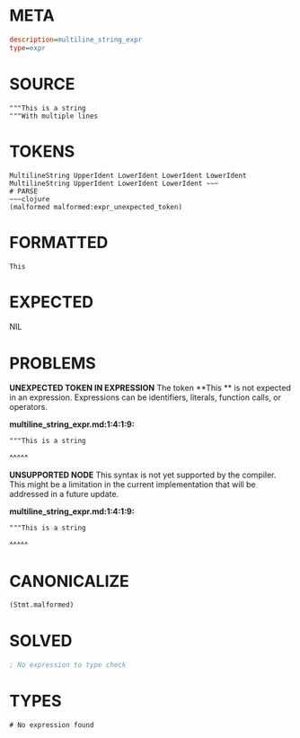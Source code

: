 # META
~~~ini
description=multiline_string_expr
type=expr
~~~
# SOURCE
~~~roc
"""This is a string
"""With multiple lines
~~~
# TOKENS
~~~text
MultilineString UpperIdent LowerIdent LowerIdent LowerIdent MultilineString UpperIdent LowerIdent LowerIdent ~~~
# PARSE
~~~clojure
(malformed malformed:expr_unexpected_token)
~~~
# FORMATTED
~~~roc
This 
~~~
# EXPECTED
NIL
# PROBLEMS
**UNEXPECTED TOKEN IN EXPRESSION**
The token **This ** is not expected in an expression.
Expressions can be identifiers, literals, function calls, or operators.

**multiline_string_expr.md:1:4:1:9:**
```roc
"""This is a string
```
   ^^^^^


**UNSUPPORTED NODE**
This syntax is not yet supported by the compiler.
This might be a limitation in the current implementation that will be addressed in a future update.

**multiline_string_expr.md:1:4:1:9:**
```roc
"""This is a string
```
   ^^^^^


# CANONICALIZE
~~~clojure
(Stmt.malformed)
~~~
# SOLVED
~~~clojure
; No expression to type check
~~~
# TYPES
~~~roc
# No expression found
~~~
